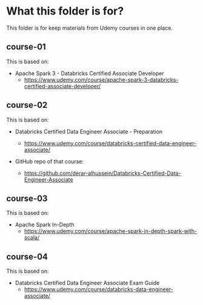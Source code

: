 # What this folder is for?

This folder is for keep materials from Udemy courses in one place.

## course-01

This is based on:

- Apache Spark 3 - Databricks Certified Associate Developer
  - https://www.udemy.com/course/apache-spark-3-databricks-certified-associate-developer/

## course-02

This is based on:

- Databricks Certified Data Engineer Associate - Preparation

  - https://www.udemy.com/course/databricks-certified-data-engineer-associate/

- GitHub repo of that course:
  - https://github.com/derar-alhussein/Databricks-Certified-Data-Engineer-Associate

## course-03

This is based on:

- Apache Spark In-Depth
  - https://www.udemy.com/course/apache-spark-in-depth-spark-with-scala/

## course-04

This is based on:

- Databricks Certified Data Engineer Associate Exam Guide
  - https://www.udemy.com/course/databricks-data-engineer-associate/
